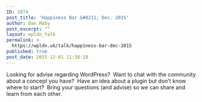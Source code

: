 ```yaml
---
ID: 2874
post_title: 'Happiness Bar &#8211; Dec. 2015'
author: Dan Maby
post_excerpt: ""
layout: wpldn_talk
permalink: >
  https://wpldn.uk/talk/happiness-bar-dec-2015
published: true
post_date: 2015-12-01 11:38:18
---
```

Looking for advise regarding WordPress?  Want to chat with the community about a concept you have?  Have an idea about a plugin but don’t know where to start?  Bring your questions (and advise) so we can share and learn from each other.